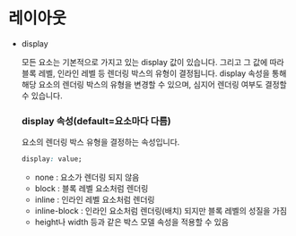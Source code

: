 # 레이아웃

- display

    모든 요소는 기본적으로 가지고 있는 display 값이 있습니다.
    그리고 그 값에 따라 블록 레벨, 인라인 레벨 등 렌더링 박스의 유형이 결정됩니다.
    display 속성을 통해 해당 요소의 렌더링 박스의 유형을 변경할 수 있으며, 심지어 렌더링 여부도 결정할 수 있습니다.

    ### display 속성(default=요소마다 다름)

    요소의 렌더링 박스 유형을 결정하는 속성입니다.

    ```css
    display: value;
    ```

    - none : 요소가 렌더링 되지 않음
    - block : 블록 레벨 요소처럼 렌더링
    - inline : 인라인 레벨 요소처럼 렌더링
    - inline-block : 인라인 요소처럼 렌더링(배치) 되지만 블록 레벨의 성질을 가짐
    * height나 width 등과 같은 박스 모델 속성을 적용할 수 있음